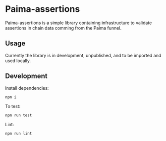 # Paima-assertions

Paima-assertions is a simple library containing infrastructure to validate assertions in chain data comming from the Paima funnel.

## Usage

Currently the library is in development, unpublished, and to be
imported and used locally.

## Development

Install dependencies:

```
npm i
```

To test:

```
npm run test
```

Lint:

```
npm run lint
```
